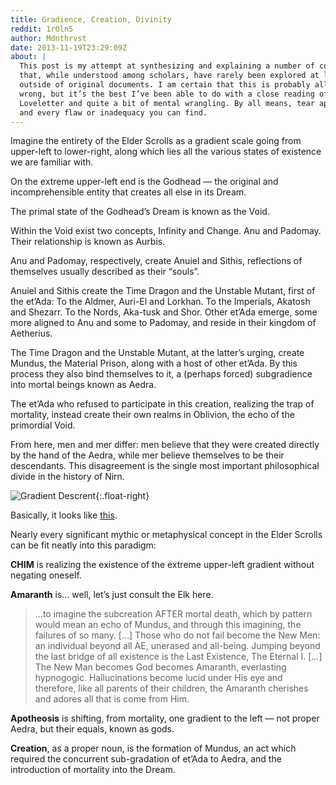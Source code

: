 ```yaml
---
title: Gradience, Creation, Divinity
reddit: 1r0ln5
author: Mdnthrvst
date: 2013-11-19T23:29:09Z
about: |
  This post is my attempt at synthesizing and explaining a number of concepts
  that, while understood among scholars, have rarely been explored at length
  outside of original documents. I am certain that this is probably all kinds of
  wrong, but it’s the best I’ve been able to do with a close reading of the
  Loveletter and quite a bit of mental wrangling. By all means, tear apart each
  and every flaw or inadequacy you can find.
---
```


Imagine the entirety of the Elder Scrolls as a gradient scale going from
upper-left to lower-right, along which lies all the various states of existence
we are familiar with.

On the extreme upper-left end is the Godhead — the original and incomprehensible
entity that creates all else in its Dream.

The primal state of the Godhead’s Dream is known as the Void.

Within the Void exist two concepts, Infinity and Change. Anu and Padomay. Their
relationship is known as Aurbis.

Anu and Padomay, respectively, create Anuiel and Sithis, reflections of
themselves usually described as their “souls”.

Anuiel and Sithis create the Time Dragon and the Unstable Mutant, first of the
et’Ada: To the Aldmer, Auri-El and Lorkhan. To the Imperials, Akatosh and
Shezarr. To the Nords, Aka-tusk and Shor. Other et’Ada emerge, some more aligned
to Anu and some to Padomay, and reside in their kingdom of Aetherius.

The Time Dragon and the Unstable Mutant, at the latter’s urging, create Mundus,
the Material Prison, along with a host of other et’Ada. By this process they
also bind themselves to it, a (perhaps forced) subgradience into mortal beings
known as Aedra.

The et’Ada who refused to participate in this creation, realizing the trap of
mortality, instead create their own realms in Oblivion, the echo of the
primordial Void.

From here, men and mer differ: men believe that they were created directly by
the hand of the Aedra, while mer believe themselves to be their descendants.
This disagreement is the single most important philosophical divide in the
history of Nirn.

![Gradient Descrent][0]{:.float-right}

Basically, it looks like [this][0].

Nearly every significant mythic or metaphysical concept in the Elder Scrolls can
be fit neatly into this paradigm:

**CHIM** is realizing the existence of the extreme upper-left gradient without
negating oneself.

**Amaranth** is… well, let’s just consult the Elk here.

> …to imagine the subcreation AFTER mortal death, which by pattern would mean an
> echo of Mundus, and through this imagining, the failures of so many. […] Those
> who do not fail become the New Men: an individual beyond all AE, unerased and
> all-being. Jumping beyond the last bridge of all existence is the Last
> Existence, The Eternal I. […] The New Man becomes God becomes Amaranth,
> everlasting hypnogogic. Hallucinations become lucid under His eye and
> therefore, like all parents of their children, the Amaranth cherishes and
> adores all that is come from Him.

**Apotheosis** is shifting, from mortality, one gradient to the left — not
proper Aedra, but their equals, known as gods.

**Creation**, as a proper noun, is the formation of Mundus, an act which
required the concurrent sub-gradation of et’Ada to Aedra, and the introduction
of mortality into the Dream.

[0]: ./1r0ln5/gradient.png
